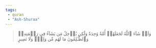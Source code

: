 ```yaml
---
tags: 
 - quran 
 - "Ash-Shuraa"
---
```


> وَلَوۡ شَآءَ ٱللَّهُ لَجَعَلَهُمۡ أُمَّةٗ وَٰحِدَةٗ وَلَٰكِن يُدۡخِلُ مَن يَشَآءُ فِي رَحۡمَتِهِۦۚ وَٱلظَّـٰلِمُونَ مَا لَهُم مِّن وَلِيّٖ وَلَا نَصِيرٍ
